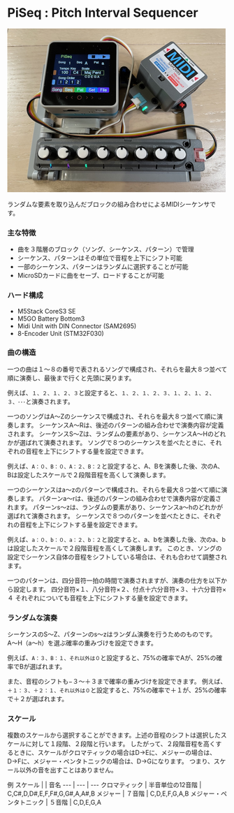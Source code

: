 # PiSeq : Pitch Interval Sequencer
[<img src="images/PiSeq.jpg" width=500>](images/PiSeq.jpg)

ランダムな要素を取り込んだブロックの組み合わせによるMIDIシーケンサです。

### 主な特徴
- 曲を３階層のブロック（ソング、シーケンス、パターン）で管理
- シーケンス、パターンはその単位で音程を上下にシフト可能
- 一部のシーケンス、パターンはランダムに選択することが可能
- MicroSDカードに曲をセーブ、ロードすることが可能

### ハード構成
- M5Stack CoreS3 SE
- M5GO Battery Bottom3
- Midi Unit with DIN Connector (SAM2695)
- 8-Encoder Unit (STM32F030)

### 曲の構造
一つの曲は１〜８の番号で表されるソングで構成され、それらを最大８つ並べて順に演奏し、最後まで行くと先頭に戻ります。

例えば、`１、２、１、２、３`と設定すると、`１、２、１、２、３、１、２、１、２、３、･･･`と演奏されます。

一つのソングはA〜Zのシーケンスで構成され、それらを最大８つ並べて順に演奏します。
シーケンスA〜Rは、後述のパターンの組み合わせで演奏内容が定義されます。
シーケンスS〜Zは、ランダムの要素があり、シーケンスA〜Hのどれかが選ばれて演奏されます。
ソングで８つのシーケンスを並べたときに、それぞれの音程を上下にシフトする量を設定できます。

例えば、`A：０、B：０、A：２、B：２`と設定すると、A、Bを演奏した後、次のA、Bは設定したスケールで２段階音程を高くして演奏します。

一つのシーケンスはa〜zのパターンで構成され、それらを最大８つ並べて順に演奏します。
パターンa〜rは、後述のパターンの組み合わせで演奏内容が定義されます。
パターンs〜zは、ランダムの要素があり、シーケンスa〜hのどれかが選ばれて演奏されます。
シーケンスで８つのパターンを並べたときに、それぞれの音程を上下にシフトする量を設定できます。

例えば、`a：０、b：０、a：２、b：２`と設定すると、a、bを演奏した後、次のa、bは設定したスケールで２段階音程を高くして演奏します。
このとき、ソングの設定でシーケンス自体の音程をシフトしている場合は、それも合わせて調整されます。

一つのパターンは、四分音符一拍の時間で演奏されますが、演奏の仕方を以下から設定します。
四分音符×１、八分音符×２、付点十六分音符×３、十六分音符×４
それぞれについても音程を上下にシフトする量を設定できます。

### ランダムな演奏
シーケンスのS〜Z、パターンのs〜zはランダム演奏を行うためのものです。
A〜H（a〜h）を選ぶ確率の重みづけを設定できます。

例えば、`A：３、B：１、それ以外は０`と設定すると、75%の確率でAが、25%の確率でBが選ばれます。

また、音程のシフトも−３〜＋３まで確率の重みづけを設定できます。
例えば、`＋１：３、＋２：１、それ以外は０`と設定すると、75%の確率で＋１が、25%の確率で＋２が選ばれます。

### スケール
複数のスケールから選択することができます。上述の音程のシフトは選択したスケールに対して１段階、２段階と行います。
したがって、２段階音程を高くするときに、スケールがクロマティックの場合はD→Eに、メジャーの場合は、D→Fに、メジャー・ペンタトニックの場合は、D→Gになります。
つまり、スケール以外の音を出すことはありません。

例
スケール |  | 音名
--- | --- | ---
クロマティック | 半音単位の12音階 | C,C#,D,D#,E,F,F#,G,G#,A,A#,B
メジャー | ７音階 | C,D,E,F,G,A,B
メジャー・ペンタトニック | ５音階 | C,D,E,G,A

